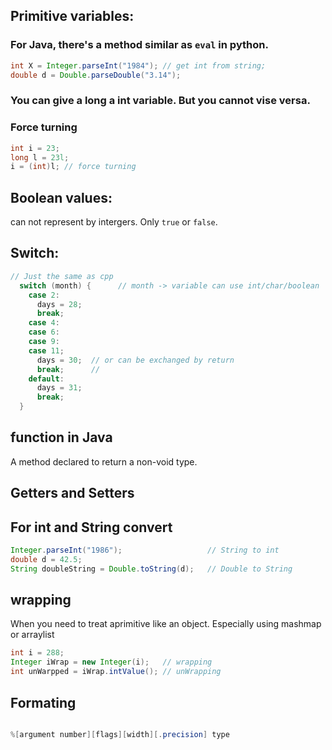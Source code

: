 ## Primitive variables:

### For Java, there's a method similar as `eval` in python.

```java
int X = Integer.parseInt("1984"); // get int from string;
double d = Double.parseDouble("3.14");
```
### You can give a long a int variable. But you cannot vise versa.

### Force turning
```java
int i = 23;
long l = 23l;
i = (int)l; // force turning
```

## Boolean values:
can not represent by intergers. Only `true` or `false`.

## Switch:

```java
// Just the same as cpp
  switch (month) {      // month -> variable can use int/char/boolean
    case 2:
      days = 28;
      break;
    case 4:
    case 6:
    case 9:
    case 11;
      days = 30;  // or can be exchanged by return
      break;      //
    default:
      days = 31;
      break;
  }
```

## function in Java
A method declared to return a non-void type.

## Getters and Setters

## For int and String convert
```java
Integer.parseInt("1986");                   // String to int
double d = 42.5;
String doubleString = Double.toString(d);   // Double to String
```

## wrapping
When you need to treat aprimitive like an object. Especially using mashmap or arraylist
```java
int i = 288;
Integer iWrap = new Integer(i);   // wrapping
int unWarpped = iWrap.intValue(); // unWrapping
```

## Formating
```java

%[argument number][flags][width][.precision] type

```
